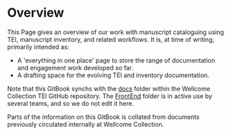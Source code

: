# Overview

This Page gives an overview of our work with manuscript cataloguing using TEI, manuscript inventory, and related workflows. It is, at time of writing, primarily intended as:

* A 'everything in one place' page to store the range of documentation and engagement work developed so far.
* A drafting space for the evolving TEI and inventory documentation.

Note that this GitBook synchs with the [docs](https://github.com/wellcomecollection/wellcome-collection-tei/tree/main/docs) folder within the Wellcome Collection TEI GitHub repository. The [FrontEnd](https://github.com/wellcomecollection/wellcome-collection-tei/tree/main/docs/frontend) folder is in active use by several teams, and so we do not edit it here.

Parts of the information on this GitBook is collated from documents previously circulated internally at Wellcome Collection.
